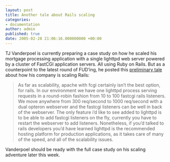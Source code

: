 ```yaml
---
layout: post
title: Another tale about Rails scaling
categories:
- documentation
author: admin
published: true
date: 2005-02-28 21:06:16.000000000 +00:00
---
```

<p>TJ Vanderpoel is currently preparing a case study on how he scaled his mortgage processing application with a single lighttpd web server powered by a cluster of FastCGI application servers. All using Ruby on Rails. But as a counterpoint to the latest round of FUD&#8217;ing, he posted this <a href="http://www.almaer.com/blog/archives/000735.html">preliminary tale</a> about how his company is scaling Rails:</p>
<blockquote>As far as scalability, apache with fcgi certainly isn&#8217;t the best option, for rails. In our environment we have one lighttpd process serving requests in a round-robin fashion from 10 to 100 fastcgi rails listeners. We move anywhere from 300 req/second to 1000 req/second with a dual opteron webserver and the fastcgi listeners can be well in back of the webserver. The only feature i&#8217;d like to see added to lighttpd is to be able to add fastcgi listeners on the fly, currently you have to restart the webserver to add listeners. Nonetheless, if you&#8217;d talked to rails developers you&#8217;d have learned lighttpd is the recommended hosting platform for production applications, as it takes care of many of the speed, and all of the scalability issues.</blockquote>
<p>Vanderpoel should be ready with the full case study on his scaling adventure later this week.</p>